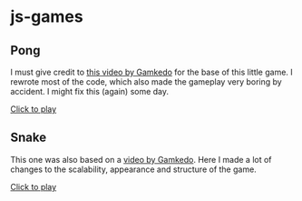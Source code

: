 # js-games

## Pong
I must give credit to [this video by Gamkedo](https://www.youtube.com/watch?v=KoWqdEACyLI) for the base of this little game. I rewrote most of the code, which also made the gameplay very boring by accident. I might fix this (again) some day.

[Click to play](https://tatuarvela.github.io/js-games/pong.html)

## Snake
This one was also based on a [video by Gamkedo](https://www.youtube.com/watch?v=xGmXxpIj6vs). Here I made a lot of changes to the scalability, appearance and structure of the game.

[Click to play](https://tatuarvela.github.io/js-games/snake.html)
